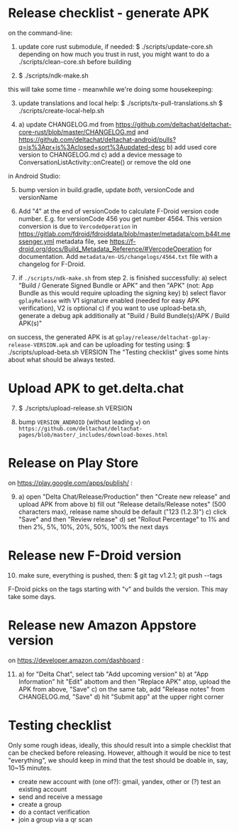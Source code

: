 # Release checklist - generate APK

on the command-line:

1. update core rust submodule, if needed:
   $ ./scripts/update-core.sh
   depending on how much you trust in rust, you might want to do a
   ./scripts/clean-core.sh before building

2. $ ./scripts/ndk-make.sh

this will take some time - meanwhile we're doing some housekeeping:

3. update translations and local help:
   $ ./scripts/tx-pull-translations.sh
   $ ./scripts/create-local-help.sh

4. a) update CHANGELOG.md
      from https://github.com/deltachat/deltachat-core-rust/blob/master/CHANGELOG.md
      and https://github.com/deltachat/deltachat-android/pulls?q=is%3Apr+is%3Aclosed+sort%3Aupdated-desc
   b) add used core version to CHANGELOG.md
   c) add a device message to ConversationListActivity::onCreate()
      or remove the old one

in Android Studio:

5. bump version in build.gradle,
   update _both_, versionCode and versionName

6. Add "4" at the end of versionCode to calculate F-Droid version code number.
   E.g. for versionCode 456 you get number 4564.
   This version conversion is due to `VercodeOperation` in
   <https://gitlab.com/fdroid/fdroiddata/blob/master/metadata/com.b44t.messenger.yml>
   metadata file, see <https://f-droid.org/docs/Build_Metadata_Reference/#VercodeOperation> for
   documentation.
   Add `metadata/en-US/changelogs/4564.txt` file with a changelog for F-Droid.

7. if `./scripts/ndk-make.sh` from step 2. is finished successfully:
   a) select "Build / Generate Signed Bundle or APK" and then "APK"
      (not: App Bundle as this would require uploading the signing key)
   b) select flavor `gplayRelease` with V1 signature enabled
      (needed for easy APK verification), V2 is optional
   c) if you want to use upload-beta.sh, generate a debug apk additionally at
      "Build / Build Bundle(s)/APK / Build APK(s)"

on success, the generated APK is at
`gplay/release/deltachat-gplay-release-VERSION.apk`
and can be uploading for testing using:
$ ./scripts/upload-beta.sh VERSION
The "Testing checklist" gives some hints about what should be always tested.


# Upload APK to get.delta.chat

7. $ ./scripts/upload-release.sh VERSION

8. bump `VERSION_ANDROID` (without leading `v`) on
   `https://github.com/deltachat/deltachat-pages/blob/master/_includes/download-boxes.html`


# Release on Play Store

on https://play.google.com/apps/publish/ :

9. a) open "Delta Chat/Release/Production"
      then "Create new release" and upload APK from above
   b) fill out "Release details/Release notes" (500 characters max),
      release name should be default ("123 (1.2.3)")
   c) click "Save" and then "Review release"
   d) set "Rollout Percentage" to 1% and then 2%, 5%, 10%, 20%, 50%, 100% the next days


# Release new F-Droid version

10. make sure, everything is pushed, then:
    $ git tag v1.2.1; git push --tags
    
F-Droid picks on the tags starting with "v" and builds the version.
This may take some days.


# Release new Amazon Appstore version

on https://developer.amazon.com/dashboard :

11. a) for "Delta Chat", select tab "Add upcoming version"
    b) at "App Information" hit "Edit" abottom and then "Replace APK" atop,
       upload the APK from above, "Save"
    c) on the same tab, add "Release notes" from CHANGELOG.md, "Save"
    d) hit "Submit app" at the upper right corner


# Testing checklist

Only some rough ideas, ideally, this should result into a simple checklist
that can be checked before releasing.
However, although it would be nice to test "everything", we should keep in mind
that the test should be doable in, say, 10~15 minutes.
- create new account with (one of?): gmail, yandex, other
  or (?) test an existing account
- send and receive a message
- create a group
- do a contact verification
- join a group via a qr scan
